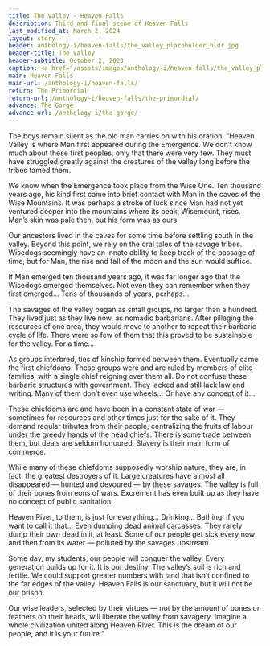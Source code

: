 ```yaml
---
title: The Valley - Heaven Falls
description: Third and final scene of Heaven Falls
last_modified_at: March 2, 2024
layout: story
header: anthology-i/heaven-falls/the_valley_placeholder_blur.jpg
header-title: The Valley
header-subtitle: October 2, 2023
caption: <a href="/assets/images/anthology-i/heaven-falls/the_valley_placeholder.jpg" target="_blank">A.I. placeholder artwork</a> generated using <a href="https://creator.nightcafe.studio/creation/x91VvmI0OpuEBemZ5AHy" target="_blank">NightCafe Stable Diffusion XL v1.0</a> — <a href="https://creativecommons.org/publicdomain/zero/1.0/" target="_blank">CC0 1.0</a>
main: Heaven Falls
main-url: /anthology-i/heaven-falls/
return: The Primordial
return-url: /anthology-i/heaven-falls/the-primordial/
advance: The Gorge
advance-url: /anthology-i/the-gorge/
---
```


The boys remain silent as the old man carries on with his oration, “Heaven Valley is where Man first appeared during the Emergence. We don’t know much about these first peoples, only that there were very few. They must have struggled greatly against the creatures of the valley long before the tribes tamed them.

We know when the Emergence took place from the Wise One. Ten thousand years ago, his kind first came into brief contact with Man in the caves of the Wise Mountains. It was perhaps a stroke of luck since Man had not yet ventured deeper into the mountains where its peak, Wisemount, rises. Man’s skin was pale then, but his form was as ours.

Our ancestors lived in the caves for some time before settling south in the valley. Beyond this point, we rely on the oral tales of the savage tribes. Wisedogs seemingly have an innate ability to keep track of the passage of time, but for Man, the rise and fall of the moon and the sun would suffice.

If Man emerged ten thousand years ago, it was far longer ago that the Wisedogs emerged themselves. Not even they can remember when they first emerged… Tens of thousands of years, perhaps…

The savages of the valley began as small groups, no larger than a hundred. They lived just as they live now, as nomadic barbarians. After pillaging the resources of one area, they would move to another to repeat their barbaric cycle of life. There were so few of them that this proved to be sustainable for the valley. For a time…

As groups interbred, ties of kinship formed between them. Eventually came the first chiefdoms. These groups were and are ruled by members of elite families, with a single chief reigning over them all. Do not confuse these barbaric structures with government. They lacked and still lack law and writing. Many of them don’t even use wheels… Or have any concept of it…

These chiefdoms are and have been in a constant state of war — sometimes for resources and other times just for the sake of it. They demand regular tributes from their people, centralizing the fruits of labour under the greedy hands of the head chiefs. There is some trade between them, but deals are seldom honoured. Slavery is their main form of commerce.

While many of these chiefdoms supposedly worship nature, they are, in fact, the greatest destroyers of it. Large creatures have almost all disappeared — hunted and devoured — by these savages. The valley is full of their bones from eons of wars. Excrement has even built up as they have no concept of public sanitation.

Heaven River, to them, is just for everything… Drinking… Bathing, if you want to call it that… Even dumping dead animal carcasses. They rarely dump their own dead in it, at least. Some of our people get sick every now and then from its water — polluted by the savages upstream.

Some day, my students, our people will conquer the valley. Every generation builds up for it. It is our destiny. The valley’s soil is rich and fertile. We could support greater numbers with land that isn’t confined to the far edges of the valley. Heaven Falls is our sanctuary, but it will not be our prison.

Our wise leaders, selected by their virtues — not by the amount of bones or feathers on their heads, will liberate the valley from savagery. Imagine a whole civilization united along Heaven River. This is the dream of our people, and it is your future.”
